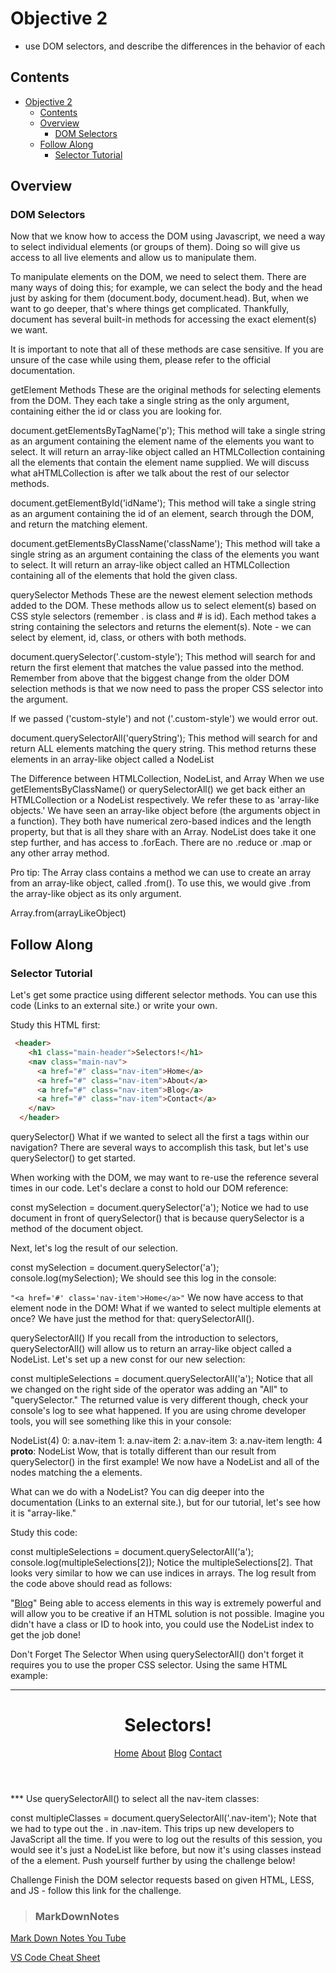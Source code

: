 
# Objective 2

- use DOM selectors, and describe the differences in the behavior of each

## Contents

- [Objective 2](#objective-2)
  - [Contents](#contents)
  - [Overview](#overview)
    - [DOM Selectors](#dom-selectors)
  - [Follow Along](#follow-along)
    - [Selector Tutorial](#selector-tutorial)

## Overview

### DOM Selectors

Now that we know how to access the DOM using Javascript, we need a way to select individual elements (or groups of them). Doing so will give us access to all live elements and allow us to manipulate them.

To manipulate elements on the DOM, we need to select them. There are many ways of doing this; for example, we can select the body and the head just by asking for them (document.body, document.head). But, when we want to go deeper, that's where things get complicated. Thankfully, document has several built-in methods for accessing the exact element(s) we want.

It is important to note that all of these methods are case sensitive. If you are unsure of the case while using them, please refer to the official documentation.

getElement Methods
These are the original methods for selecting elements from the DOM. They each take a single string as the only argument, containing either the id or class you are looking for.

document.getElementsByTagName('p');
This method will take a single string as an argument containing the element name of the elements you want to select. It will return an array-like object called an HTMLCollection containing all the elements that contain the element name supplied. We will discuss what aHTMLCollection is after we talk about the rest of our selector methods.

document.getElementById('idName');
This method will take a single string as an argument containing the id of an element, search through the DOM, and return the matching element.

document.getElementsByClassName('className');
This method will take a single string as an argument containing the class of the elements you want to select. It will return an array-like object called an HTMLCollection containing all of the elements that hold the given class.

querySelector Methods
These are the newest element selection methods added to the DOM. These methods allow us to select element(s) based on CSS style selectors (remember . is class and # is id). Each method takes a string containing the selectors and returns the element(s). Note - we can select by element, id, class, or others with both methods.

document.querySelector('.custom-style');
This method will search for and return the first element that matches the value passed into the method. Remember from above that the biggest change from the older DOM selection methods is that we now need to pass the proper CSS selector into the argument.

If we passed ('custom-style') and not ('.custom-style') we would error out.

document.querySelectorAll('queryString');
This method will search for and return ALL elements matching the query string. This method returns these elements in an array-like object called a NodeList

The Difference between HTMLCollection, NodeList, and Array
When we use getElementsByClassName() or querySelectorAll() we get back either an HTMLCollection or a NodeList respectively. We refer these to as 'array-like objects.' We have seen an array-like object before (the arguments object in a function). They both have numerical zero-based indices and the length property, but that is all they share with an Array. NodeList does take it one step further, and has access to .forEach. There are no .reduce or .map or any other array method.

Pro tip: The Array class contains a method we can use to create an array from an array-like object, called .from(). To use this, we would give .from the array-like object as its only argument.

Array.from(arrayLikeObject)

## Follow Along

### Selector Tutorial

Let's get some practice using different selector methods. You can use this code (Links to an external site.) or write your own.

Study this HTML first:


```HTML
 <header>
    <h1 class="main-header">Selectors!</h1>
    <nav class="main-nav">
      <a href="#" class="nav-item">Home</a>
      <a href="#" class="nav-item">About</a>
      <a href="#" class="nav-item">Blog</a>
      <a href="#" class="nav-item">Contact</a>
    </nav>
  </header>
```

querySelector()
What if we wanted to select all the first a tags within our navigation? There are several ways to accomplish this task, but let's use querySelector() to get started.

When working with the DOM, we may want to re-use the reference several times in our code. Let's declare a const to hold our DOM reference:

const mySelection = document.querySelector('a');
Notice we had to use document in front of querySelector() that is because querySelector is a method of the document object.

Next, let's log the result of our selection.

const mySelection = document.querySelector('a');
console.log(mySelection);
We should see this log in the console:

`"<a href='#' class='nav-item'>Home</a>"`
We now have access to that element node in the DOM! What if we wanted to select multiple elements at once? We have just the method for that: querySelectorAll().

querySelectorAll()
If you recall from the introduction to selectors, querySelectorAll() will allow us to return an array-like object called a NodeList. Let's set up a new const for our new selection:

const multipleSelections = document.querySelectorAll('a');
Notice that all we changed on the right side of the operator was adding an "All" to "querySelector." The returned value is very different though, check your console's log to see what happened. If you are using chrome developer tools, you will see something like this in your console:

NodeList(4)
  0: a.nav-item
  1: a.nav-item
  2: a.nav-item
  3: a.nav-item
  length: 4
  __proto__: NodeList
Wow, that is totally different than our result from querySelector() in the first example! We now have a NodeList and all of the nodes matching the a elements.

What can we do with a NodeList? You can dig deeper into the documentation (Links to an external site.), but for our tutorial, let's see how it is "array-like."

Study this code:

const multipleSelections = document.querySelectorAll('a');
console.log(multipleSelections[2]);
Notice the multipleSelections[2]. That looks very similar to how we can use indices in arrays. The log result from the code above should read as follows:

"<a href='#' class='nav-item'>Blog</a>"
Being able to access elements in this way is extremely powerful and will allow you to be creative if an HTML solution is not possible. Imagine you didn't have a class or ID to hook into, you could use the NodeList index to get the job done!

Don't Forget The Selector
When using querySelectorAll() don't forget it requires you to use the proper CSS selector. Using the same HTML example:

***
<header>
  <h1 class="main-header">Selectors!</h1>
  <nav class="main-nav">
    <a href="#" class="nav-item">Home</a>
    <a href="#" class="nav-item">About</a>
    <a href="#" class="nav-item">Blog</a>
    <a href="#" class="nav-item">Contact</a>
  </nav>
</header>
***
Use querySelectorAll() to select all the nav-item classes:

const multipleClasses = document.querySelectorAll('.nav-item');
Note that we had to type out the . in .nav-item. This trips up new developers to JavaScript all the time. If you were to log out the results of this session, you would see it's just a NodeList like before, but now it's using classes instead of the a element. Push yourself further by using the challenge below!

Challenge
Finish the DOM selector requests based on given HTML, LESS, and JS - follow this link for the challenge.

> ### MarkDownNotes

[Mark Down Notes You Tube](https://www.youtube.com/watch?v=pTCROLZLhDM&t=635s)

[VS Code Cheat Sheet](http://bit.ly/vscodecs)
